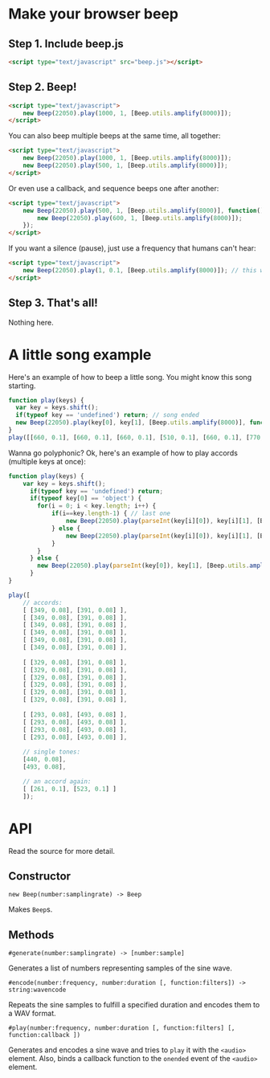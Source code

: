 Make your browser beep
======================

Step 1. Include beep.js
-----------------------
```html
<script type="text/javascript" src="beep.js"></script>
```

Step 2. Beep!
-------------
```html
<script type="text/javascript">
    new Beep(22050).play(1000, 1, [Beep.utils.amplify(8000)]);
</script>
```
    
You can also beep multiple beeps at the same time, all together:

```html
<script type="text/javascript">
    new Beep(22050).play(1000, 1, [Beep.utils.amplify(8000)]);
    new Beep(22050).play(500, 1, [Beep.utils.amplify(8000)]);
</script>
```

Or even use a callback, and sequence beeps one after another:

```html
<script type="text/javascript">
    new Beep(22050).play(500, 1, [Beep.utils.amplify(8000)], function() {
    	new Beep(22050).play(600, 1, [Beep.utils.amplify(8000)]);
    });
</script>
```

If you want a silence (pause), just use a frequency that humans can't hear:
```html
<script type="text/javascript">
    new Beep(22050).play(1, 0.1, [Beep.utils.amplify(8000)]); // this will be "silent" for 100 miliseconds
</script>
```

Step 3. That's all!
-------------------

Nothing here.

A little song example
=====================

Here's an example of how to beep a little song. You might know this song starting.

```javascript
function play(keys) {
  var key = keys.shift();
  if(typeof key == 'undefined') return; // song ended
  new Beep(22050).play(key[0], key[1], [Beep.utils.amplify(8000)], function() { play(keys); });
}
play([[660, 0.1], [660, 0.1], [660, 0.1], [510, 0.1], [660, 0.1], [770, 0.1], [1, 0.1], [380, 0.1]]);
```

Wanna go polyphonic? Ok, here's an example of how to play accords (multiple keys at once):

```javascript
function play(keys) {
	var key = keys.shift();
	  if(typeof key == 'undefined') return;
	  if(typeof key[0] == 'object') {
	  	for(i = 0; i < key.length; i++) {
	  		if(i==key.length-1) { // last one
	  			new Beep(22050).play(parseInt(key[i][0]), key[i][1], [Beep.utils.amplify(8000)], function() { play(keys); });
	  		} else {
	  			new Beep(22050).play(parseInt(key[i][0]), key[i][1], [Beep.utils.amplify(8000)]);
	  		}
		}
	  } else {
	  	new Beep(22050).play(parseInt(key[0]), key[1], [Beep.utils.amplify(8000)], function() { play(keys); });
	  }
}

play([
	// accords:
	[ [349, 0.08], [391, 0.08] ],
	[ [349, 0.08], [391, 0.08] ],
	[ [349, 0.08], [391, 0.08] ],
	[ [349, 0.08], [391, 0.08] ],
	[ [349, 0.08], [391, 0.08] ],
	[ [349, 0.08], [391, 0.08] ],
	
	[ [329, 0.08], [391, 0.08] ],
	[ [329, 0.08], [391, 0.08] ],
	[ [329, 0.08], [391, 0.08] ],
	[ [329, 0.08], [391, 0.08] ],
	[ [329, 0.08], [391, 0.08] ],
	[ [329, 0.08], [391, 0.08] ],
	
	[ [293, 0.08], [493, 0.08] ],
	[ [293, 0.08], [493, 0.08] ],
	[ [293, 0.08], [493, 0.08] ],
	[ [293, 0.08], [493, 0.08] ],
	
	// single tones:
	[440, 0.08],
	[493, 0.08],

	// an accord again:
	[ [261, 0.1], [523, 0.1] ]
	]);
```

API
===

Read the source for more detail.

Constructor
-----------

    new Beep(number:samplingrate) -> Beep

Makes `Beep`s.

Methods
-------

    #generate(number:samplingrate) -> [number:sample]

Generates a list of numbers representing samples of the sine wave.

    #encode(number:frequency, number:duration [, function:filters]) -> string:wavencode

Repeats the sine samples to fulfill a specified duration and encodes them to a WAV format.

    #play(number:frequency, number:duration [, function:filters] [, function:callback ])

Generates and encodes a sine wave and tries to `play` it with the `<audio>` element. Also, binds a callback function to the `onended` event of the `<audio>` element.
